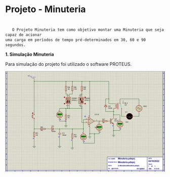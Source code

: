 # Projeto - Minuteria  <h1>
       O Projeto Minuteria tem como objetivo montar uma Minuteria que seja capaz de acionar 
    uma carga em períodos de tempo pré-determinados em 30, 60 e 90 segundos.     

**1. Simulação Minuteria** <br />  

Para simulação do projeto foi utilizado o software PROTEUS.

![alt text](https://github.com/DaniloCS55/Projeto-Minuteria/blob/main/Projeto%20Minuteria_Simula%C3%A7%C3%A3o.jpeg)<br /><br />


